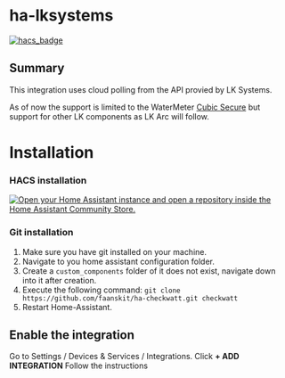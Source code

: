 # ha-lksystems
[![hacs_badge](https://img.shields.io/badge/HACS-Custom-orange.svg?style=for-the-badge)](https://github.com/custom-components/hacs) 

## Summary
This integration uses cloud polling from the API provied by LK Systems.

As of now the support is limited to the WaterMeter [Cubic Secure](https://www.lksystems.se/sv/produkter/teknisk-armatur/vattenfelsutrustning/vattenfelsbrytare/lk-cubicsecure-77792594) but support for other LK components as LK Arc will follow.

# Installation
### HACS installation
[![Open your Home Assistant instance and open a repository inside the Home Assistant Community Store.](https://my.home-assistant.io/badges/hacs_repository.svg)](https://my.home-assistant.io/redirect/hacs_repository/?owner=angoyd&repository=ha-lksystems&category=integration)


### Git installation
1. Make sure you have git installed on your machine.
2. Navigate to you home assistant configuration folder.
3. Create a `custom_components` folder of it does not exist, navigate down into it after creation.
4. Execute the following command: `git clone https://github.com/faanskit/ha-checkwatt.git checkwatt`
5. Restart Home-Assistant.

## Enable the integration
Go to Settings / Devices & Services / Integrations. Click **+ ADD INTEGRATION**
Follow the instructions
